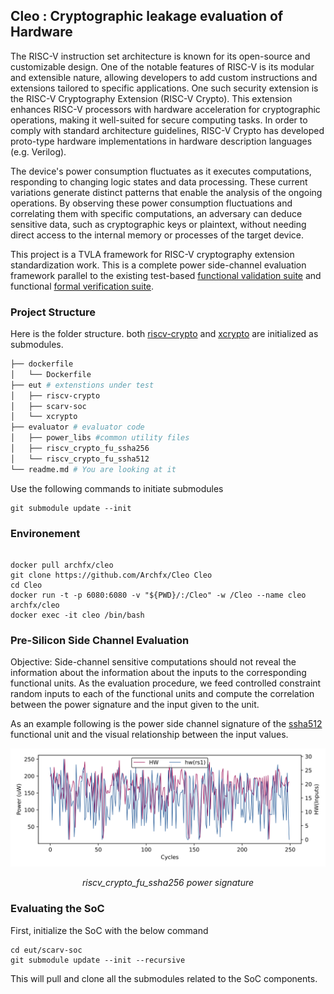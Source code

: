 ## Cleo : Cryptographic leakage evaluation of Hardware


The RISC-V instruction set architecture is known for its open-source and customizable design. One of the notable features of RISC-V is its modular and extensible nature, allowing developers to add custom instructions and extensions tailored to specific applications. One such security extension is the RISC-V Cryptography Extension (RISC-V Crypto). This extension enhances RISC-V processors with hardware acceleration for cryptographic operations, making it well-suited for secure computing tasks. In order to comply with standard architecture guidelines, RISC-V Crypto has developed proto-type hardware implementations in hardware description languages (e.g. Verilog).

 The device's power consumption fluctuates as it executes computations, responding to changing logic states and data processing. These current variations generate distinct patterns that enable the analysis of the ongoing operations. By observing these power consumption fluctuations and correlating them with specific computations, an adversary can deduce sensitive data, such as cryptographic keys or plaintext, without needing direct access to the internal memory or processes of the target device.


This project is a TVLA framework for RISC-V cryptography extension standardization work. This is a complete power side-channel evaluation framework parallel to the existing test-based [functional validation suite](https://github.com/riscv/riscv-crypto/) and functional [formal verification suite](https://github.com/riscv/riscv-crypto/). 

### Project Structure

Here is the folder structure. both [riscv-crypto](https://github.com/riscv/riscv-crypto/) and [xcrypto](https://github.com/scarv/xcrypto) are initialized as submodules.


```bash
├── dockerfile
│   └── Dockerfile
├── eut # extenstions under test
│   ├── riscv-crypto
│   ├── scarv-soc
│   └── xcrypto
├── evaluator # evaluator code
│   ├── power_libs #common utility files
│   ├── riscv_crypto_fu_ssha256
│   └── riscv_crypto_fu_ssha512
└── readme.md # You are looking at it
```

Use the following commands to initiate submodules

```shell
git submodule update --init
```

### Environement

```shell

docker pull archfx/cleo
git clone https://github.com/Archfx/Cleo Cleo
cd Cleo
docker run -t -p 6080:6080 -v "${PWD}/:/Cleo" -w /Cleo --name cleo archfx/cleo
docker exec -it cleo /bin/bash

```

### Pre-Silicon Side Channel Evaluation

Objective: Side-channel sensitive computations should not reveal the information about the information about the inputs to the corresponding functional units. As the evaluation procedure, we feed controlled constraint random inputs to each of the functional units and compute the correlation between the power signature and the input given to the unit.

As an example following is the power side channel signature of the [ssha512](https://github.com/riscv/riscv-crypto/blob/e2dd7d98b7f34d477e38cb5fd7a3af4379525189/rtl/crypto-fu/riscv_crypto_fu_ssha512.v) functional unit and the visual relationship between the input values.


<p align="center">
  <img  src="/evaluator/riscv_crypto_fu_ssha256/riscv_crypto_fu_ssha256.svg">
  <p align="center">
   <em>riscv_crypto_fu_ssha256 power signature</em>
   </p>
</p>


### Evaluating the SoC

First, initialize the SoC with the below command

```shell
cd eut/scarv-soc
git submodule update --init --recursive
```

This will pull and clone all the submodules related to the SoC components.

